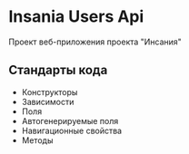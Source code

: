 # Insania Users Api
Проект веб-приложения проекта "Инсания"

## Стандарты кода
* Конструкторы
* Зависимости
* Поля
* Автогенерируемые поля
* Навигационные свойства
* Методы